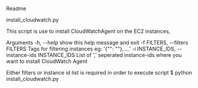 Readme

install_cloudwatch.py

This script is use to install CloudWatchAgent on the EC2 instances, 

Arguments
  -h, --help            show this help message and exit
  -f FILTERS, --filters FILTERS
                        Tags for filtering instances eg: '{"<tagname>":
                        "<value>"}, ...'
  -i INSTANCE_IDS, --instance-ids INSTANCE_IDS
                        List of ',' seperated instance-ids where you want to
                        install CloudWatch Agent
                        
Either filters or instance id list is required in order to execute script $ python install_cloudwatch.py
